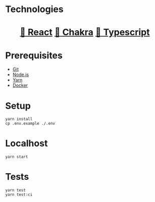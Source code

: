 # **Technologies**

<div align="center">

# [🔗 React](https://pt-br.reactjs.org/) [🔗 Chakra](https://chakra-ui.com/) [🔗 Typescript](https://www.typescriptlang.org/)

</div>

# **Prerequisites**

- [Git](https://git-scm.com)
- [Node.js](https://nodejs.org/en/)
- [Yarn](https://yarnpkg.com/getting-started)
- [Docker](https://www.docker.com/get-started)

# **Setup**

```
yarn install
cp .env.example ./.env
```

# **Localhost**

```
yarn start
```

# **Tests**

```
yarn test
yarn test:ci
```
